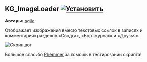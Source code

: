 ## KG_ImageLoader [![Установить](http://s43.radikal.ru/i101/1406/15/25aa0cc99cf2.png)](https://github.com/voidmain02/KgScripts/raw/master/scripts/KG_ImageLoader.user.js)
**Авторы:** [agile](http://klavogonki.ru/u/#/226580/)

Отображает изображения вместо текстовых ссылок в записях и комментариях разделов «Сводка», «Бортжурнал» и «Друзья».

![Скриншот](http://i.imgur.com/w0aLmOD.jpg)

Большое спасибо [Phemmer](http://klavogonki.ru/u/#/231371/) за помощь в тестировании скрипта!
